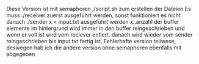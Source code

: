 Diese Version ist mit semaphoren
,/script.sh zum erstellen der Dateien
Es muss ./receiver zuerst ausgeführt werden, sonst funktioniert es nicht 
danach ./sender x < input.txt ausgeführt werden x..anzahl der buffer elemente
im hintergrund wird immer in den buffer reingeschrieben und wenn er voll ist wird vom reciever entlert.
danach wird wieder vom sender reingeschrieben bis input.txt fertig ist. 
Fehlerhafte version teilwese, deswegen hab ich die andere version ohne semaphoren ebenfalls mit abgegeben